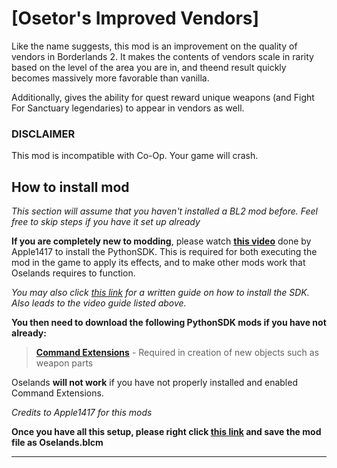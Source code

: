 # [Osetor's Improved Vendors]

Like the name suggests, this mod is an improvement on the quality of vendors in Borderlands 2. It makes the contents of vendors scale in rarity based on the level of the area you are in, and theend result quickly becomes massively more favorable than vanilla.

Additionally, gives the ability for quest reward unique weapons (and Fight For Sanctuary legendaries) to appear in vendors as well.


### DISCLAIMER

This mod is incompatible with Co-Op. Your game will crash.




## How to install mod

*This section will assume that you haven't installed a BL2 mod before. Feel free to skip steps if you have it set up already*

**If you are completely new to modding**, please watch **[this video](https://www.youtube.com/watch?v=57WxvASCX70&t=1s)** done by Apple1417 to install the PythonSDK. This is required for both executing the mod in the game to apply its effects, and to make other mods work that Oselands requires to function.

*You may also click [this link](https://bl-sdk.github.io/) for a written guide on how to install the SDK. Also leads to the video guide listed above.*

**You then need to download the following PythonSDK mods if you have not already:**

> **[Command Extensions](https://bl-sdk.github.io/mods/CommandExtensions/)** - Required in creation of new objects such as weapon parts

Oselands **will not work** if you have not properly installed and enabled Command Extensions.

*Credits to Apple1417 for this mods*


**Once you have all this setup, please right click [this link](https://raw.githubusercontent.com/BLCM/BLCMods/master/Borderlands%202%20mods/osetor74/Oselands/Oselands.blcm) and save the mod file as Oselands.blcm**


---
